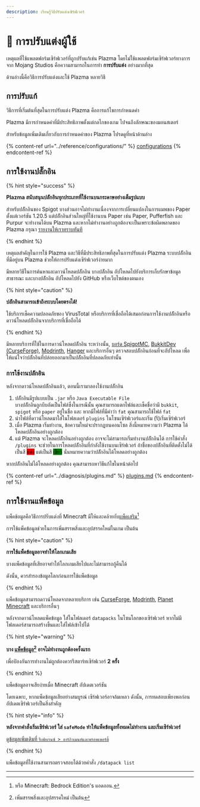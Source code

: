```yaml
---
description: เรียนรู้วิธีปรับแต่งเซิร์ฟเวอร์
---
```


# 🎨 การปรับแต่งผู้ใช้

เหตุผลที่ใช้แพลตฟอร์มเซิร์ฟเวอร์ที่ถูกปรับแก้เช่น Plazma โดยไม่ใช้แพลตฟอร์มเซิร์ฟเวอร์ทางการจาก Mojang Studios คือความสามารถในการทำ **การปรับแต่ง** อย่างมากที่สุด

ด้านล่างนี้คือวิธีการปรับแต่งและใช้ Plazma หลายวิธี

## การปรับแก้ <a href="#id-1" id="id-1"></a>

วิธีการที่เริ่มต้นที่สุดในการปรับแต่ง Plazma คือการแก้ไขการกำหนดค่า

Plazma มีการกำหนดค่าที่มีประสิทธิภาพตั้งแต่กลไกของเกม ไปจนถึงลักษณะของมอนสเตอร์

สำหรับข้อมูลเพิ่มเติมเกี่ยวกับการกำหนดค่าของ Plazma โปรดดูที่หน้าด้านล่าง

{% content-ref url="../reference/configurations/" %}
[configurations](../reference/configurations/)
{% endcontent-ref %}

## การใช้งานปลั๊กอิน <a href="#id-2" id="id-2"></a>

{% hint style="success" %}

**Plazma สนับสนุนปลัักอินทุกประเภทที่ใช้งานบนกระดาษอย่างเต็มรูปแบบ**

สำหรับปลัักอินของ Spigot บางส่วนอาจไม่ทำงานเนื่องจากการเปลี่ยนแปลงในการแมพของ Paper ตั้งแต่เวอร์ชัน 1.20.5 แต่ปลัักอินส่วนใหญ่ที่ใช้งานบน Paper เช่น Paper, Pufferfish และ Purpur จะทำงานได้บน Plazma และหากไม่ทำงานอย่างถูกต้องจะเป็นเพราะข้อผิดพลาดของ Plazma กรุณา [รายงานให้เราทราบทันที](../diagnosis/plugins.md)

{% endhint %}

เหตุผลสำคัญในการใช้ Plazma และวิธีที่มีประสิทธิภาพที่สุดในการปรับแต่ง Plazma
ระบบปลัักอินที่มีอยู่บน Plazma ช่วยให้การปรับแต่งเซิร์ฟเวอร์ง่ายมาก

มีหลายวิธีในการค้นหาและดาวน์โหลดปลัักอิน บางปลัักอิน
อัปโหลดไปยังบริการเก็บรักษาข้อมูลสาธารณะ และบางปลัักอิน
อัปโหลดไปยัง GitHub หรือเว็บไซต์ของตนเอง

{% hint style="caution" %}

**ปลัักอินสามารถเข้าถึงระบบโดยตรงได้!**

ใช้บริการเช็คความปลอดภัยของ VirusTotal หรือบริการที่เชื่อถือได้เสมอก่อนการใช้งานปลัักอินหรือ
ดาวน์โหลดปลัักอินจากบริการที่เชื่อถือได้

{% endhint %}

มีหลายบริการที่ใช้ในการดาวน์โหลดปลัักอิน ระหว่างนั้น, [บอร์ด SpigotMC](https://www.spigotmc.org/resources/), [BukkitDev (CurseForge)](https://dev.bukkit.org/bukkit-plugins), [Modrinth](https://modrinth.com/plugins), [Hanger](https://hangar.papermc.io/) และบริการอื่นๆ ตรวจสอบปลัักอินก่อนที่จะอัปโหลด เพื่อให้แน่ใจว่าปลัักอินที่ปล่อยออกมาเป็นปลัักอินที่ปลอดภัยเท่านั้น

### การใช้งานปลัักอิน <a href="#id-2.1" id="id-2.1"></a>

หลังจากดาวน์โหลดปลัักอินแล้ว, ตอนนี้เรามาลองใช้งานปลัักอิน

1. ปลัักอินมีรูปแบบเป็น `.jar` หรือ `Java Executable File`\
   บางปลัักอินถูกบีบอัดเป็นไฟล์ซึ่งในกรณีนั้น
   คุณสามารถแตกไฟล์และเช็คชื่อว่ามี `bukkit`, `spigot` หรือ `paper` อยู่ในชื่อ และ
   หากมีไฟล์ที่มีคำว่า `fat` คุณสามารถใช้ไฟล์ `fat`
2. นำไฟล์ที่ดาวน์โหลดมาใส่ในโฟลเดอร์ `plugins` ในโซนเซิร์ฟเวอร์และเริ่ม (รี)เริ่มเซิร์ฟเวอร์
3. เมื่อ Plazma เริ่มทำงาน, ข้อความใหม่จะปรากฏบนคอนโซล
   สิ่งนี้หมายความว่า Plazma ได้โหลดปลัักอินอย่างถูกต้อง
4. แม้ Plazma จะโหลดปลัักอินอย่างถูกต้อง อาจจะไม่สามารถเริ่มทำงานปลัักอินได้
   การใช้คำสั่ง `/plugins` จะช่วยในการโหลดปลัักอินที่กำลังใช้งานบนเซิร์ฟเวอร์
   ถ้าชื่อของปลัักอินที่ติดตั้งไม่ได้เป็นสี <mark style="background-color:red;">แดง</mark>
   แต่เป็นสี <mark style="background-color:green;">เขียว</mark>
   นั่นหมายความว่าปลัักอินได้โหลดอย่างถูกต้อง

หากปลัักอินไม่ได้โหลดอย่างถูกต้อง คุณสามารถหาวิธีแก้ไขในหน้าต่อไป

{% content-ref url="../diagnosis/plugins.md" %}
[plugins.md](../diagnosis/plugins.md)
{% endcontent-ref %}

## การใช้งานแพ็คข้อมูล <a href="#id-3" id="id-3"></a>

แพ็คข้อมูลคือวิธีการปรับแต่งที่ Minecraft มีให้และคล้ายกับ[แพ็คเสริม](#user-content-fn-1)[^1]

การใช้แพ็คข้อมูลช่วยในการเพิ่มสรรพสิ่งและอุปสรรคใหม่ในเกม เป็นต้น

{% hint style="caution" %}

**การใช้แพ็คข้อมูลอาจทำให้โลกเกมเสีย**

บางแพ็คข้อมูลที่เสียอาจทำให้โลกเกมเสียไปและไม่สามารถกู้คืนได้

ดังนั้น, ควรสำรองข้อมูลโลกก่อนการใช้แพ็คข้อมูล

{% endhint %}

แพ็คข้อมูลสามารถดาวน์โหลดจากหลายบริการ เช่น [CurseForge](https://www.curseforge.com/minecraft/search?page=1\&pageSize=50\&sortBy=relevancy\&class=data-packs), [Modrinth](https://modrinth.com/datapacks), [Planet Minecraft](https://www.planetminecraft.com/data-packs/) และบริการอื่นๆ

หลังจากดาวน์โหลดแพ็คข้อมูล ใส่ในโฟลเดอร์ `datapacks` ในโซนโลกของเซิร์ฟเวอร์
หากไม่มีโฟลเดอร์สามารถสร้างขึ้นและใส่ไฟล์เข้าไปได้

{% hint style="warning" %}

**บาง [แพ็คข้อมูล](#user-content-fn-2)[^2] อาจไม่ทำงานถูกต้องครั้งแรก**

เพื่อป้องกันการทำงานไม่ถูกต้องควรรีสตาร์ทเซิร์ฟเวอร์ **2 ครั้ง**

{% endhint %}

แพ็คข้อมูลอาจเสียง่ายเมื่อ Minecraft อัปเดตเวอร์ชัน

โดยเฉพาะ, หากแพ็คข้อมูลเสียอย่างสมบูรณ์ เซิร์ฟเวอร์อาจล้มเหลว ดังนั้น,
การทดสอบเพียงพอก่อนอัปเดตเซิร์ฟเวอร์เป็นสิ่งสำคัญ

{% hint style="info" %}

**หลังจากคำสั่งเริ่มเซิร์ฟเวอร์ ใส่ `safeMode` ทำให้แพ็คข้อมูลทั้งหมดไม่ทำงาน และเริ่มเซิร์ฟเวอร์**

[ดูข้อมูลเพิ่มเติมที่ `รีเฟอเรนซ์ > อาร์กิวเมนท์และพรอพเพอร์ตี้`](../reference/arguments.md)

{% endhint %}

แพ็คข้อมูลที่ใช้งานสามารถตรวจสอบได้ด้วยคำสั่ง `/datapack list`

***

[^1]: หรือ Minecraft: Bedrock Edition's แอดออน.

[^2]: เพิ่มสรรพสิ่งและอุปสรรคใหม่ เป็นต้น
